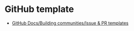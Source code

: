 # GitHub template

- [GitHub Docs/Building communities/Issue & PR templates](https://docs.github.com/en/communities/using-templates-to-encourage-useful-issues-and-pull-requests)
